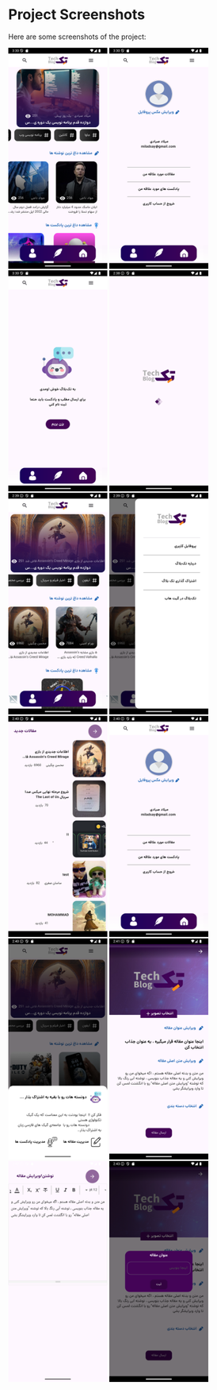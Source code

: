 

# Project Screenshots

Here are some screenshots of the project:

<img src="assets/screenshots/Screenshot_1735560028.png" width="200"/>
<img src="assets/screenshots/Screenshot_1735560032.png" width="200"/>
<img src="assets/screenshots/Screenshot_1735560047.png" width="200"/>
<img src="assets/screenshots/Screenshot_1.png" width="200"/>
<img src="assets/screenshots/Screenshot_2.png" width="200"/>
<img src="assets/screenshots/Screenshot_3.png" width="200"/>
<img src="assets/screenshots/Screenshot_4.png" width="200"/>
<img src="assets/screenshots/Screenshot_5.png" width="200"/>
<img src="assets/screenshots/Screenshot_6.png" width="200"/>
<img src="assets/screenshots/Screenshot_7.png" width="200"/>
<img src="assets/screenshots/Screenshot_8.png" width="200"/>
<img src="assets/screenshots/Screenshot_9.png" width="200"/>